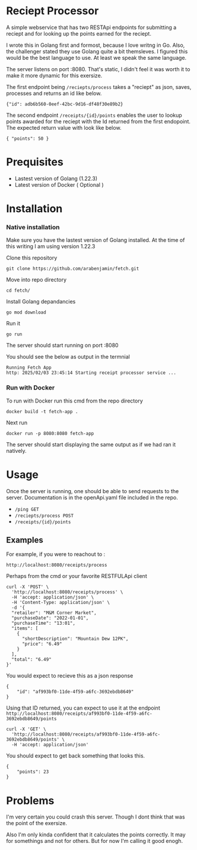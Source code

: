 # Reciept Processor

A simple webservice that has two RESTApi endpoints for submitting a reciept and for looking up the points earned for the reciept.

I wrote this in Golang first and formost, because I love writng in Go. Also, the challenger stated they use Golang quite a bit themsleves. I figured this would be the best language to use. At least we speak the same language. 

The server listens on port :8080. That's static, I didn't feel it was worth it to make it more dynamic for this exersize.

The first endpoint being `/reciepts/process` takes a "reciept" as json, saves, processes and returns an id like below. 

`{"id": adb6b560-0eef-42bc-9d16-df48f30e89b2}`


The second endpoint `/receipts/{id}/points` enables the user to lookup points awarded for the reciept with the Id returned from the first endopoint. The expected return value with look like below.

`{ "points": 50 }`


# Prequisites
* Lastest version of Golang (1.22.3)
* Latest version of Docker ( Optional )

# Installation

### Native installation
Make sure you have the lastest version of Golang installed. At the time of this writing I am using version 1.22.3

Clone this repository 

`git clone https://github.com/arabenjamin/fetch.git`

Move into repo directory

`cd fetch/`

Install Golang depandancies

`go mod download`

Run it 

`go run` 


The server should start running on port :8080

You should see the below as output in the termnial

```
Running Fetch App
http: 2025/02/03 23:45:14 Starting receipt processor service ...
```


### Run with Docker
To run with Docker run this cmd from the repo directory

`docker build -t fetch-app .`

Next run

`docker run -p 8080:8080 fetch-app` 

The server should start displaying the same output as if we had ran it natively.


# Usage 
Once the server is running, one should be able to send requests to the server. Documentation is in the openApi.yaml file included in the repo.

* `/ping GET`
* `/reciepts/process POST`
* `/receipts/{id}/points`


## Examples
For example, if you were to reachout to :

`http://localhost:8080/receipts/process`

Perhaps from the cmd or your favorite RESTFULApi client
```
curl -X 'POST' \
  'http://localhost:8080/receipts/process' \
  -H 'accept: application/json' \
  -H 'Content-Type: application/json' \
  -d '{
  "retailer": "M&M Corner Market",
  "purchaseDate": "2022-01-01",
  "purchaseTime": "13:01",
  "items": [
    {
      "shortDescription": "Mountain Dew 12PK",
      "price": "6.49"
    }
  ],
  "total": "6.49"
}'
```
You would expect to recieve this as a json response
```
{
	"id": "af993bf0-11de-4f59-a6fc-3692ebdb8649"
}
```
Using that ID returned, you can expect to use it at the endpoint
`http://localhost:8080/receipts/af993bf0-11de-4f59-a6fc-3692ebdb8649/points`

```
curl -X 'GET' \
  'http://localhost:8080/receipts/af993bf0-11de-4f59-a6fc-3692ebdb8649/points' \
  -H 'accept: application/json'
```
You should expect to get back something that looks this.
```
{
	"points": 23
}
```

# Problems
I'm very certain you could crash this server. Though I dont think that was the point of the exersize. 

Also I'm only kinda confident that it calculates the points correctly. It may for somethings and not for others. But for now I'm calling it good enogh.

